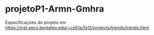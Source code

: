 # projetoP1-Armn-Gmhra
Especificações do projeto em
https://inst.eecs.berkeley.edu/~cs61a/fa12/projects/trends/trends.html
